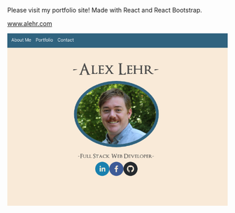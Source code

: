 
Please visit my portfolio site!
Made with React and React Bootstrap.





www.alehr.com


![alt text](screenshot.png)
